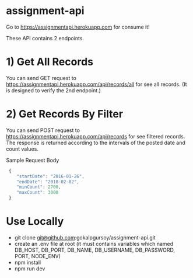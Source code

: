 # assignment-api
Go to https://assignmentapi.herokuapp.com for consume it!

These API contains 2 endpoints.

# 1) Get All Records
You can send GET request to https://assignmentapi.herokuapp.com/api/records/all for see all records. (It is designed to verify the 2nd endpoint.)

# 2) Get Records By Filter
You can send POST request to https://assignmentapi.herokuapp.com/api/records for see filtered records.
The response is returned according to the intervals of the posted date and count values.

Sample Request Body

```javascript
 {
    "startDate": "2016-01-26", 
    "endDate": "2018-02-02", 
    "minCount": 2700, 
    "maxCount": 3000
 }
```

#  Use Locally
- git clone git@github.com:gokalpgursoy/assignment-api.git
- create an .env file at root (it must contains variables which named DB_HOST, DB_PORT, DB_NAME, DB_USERNAME, DB_PASSWORD, PORT, NODE_ENV)
- npm install
- npm run dev